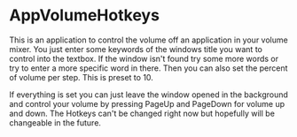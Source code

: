 # AppVolumeHotkeys

This is an application to control the volume off an application in your volume mixer.
You just enter some keywords of the windows title you want to control into the textbox.
If the window isn't found try some more words or try to enter a more specific word in there.
Then you can also set the percent of volume per step. This is preset to 10.


If everything is set you can just leave the window opened in the background and control your
volume by pressing PageUp and PageDown for volume up and down. The Hotkeys can't be changed right now
but hopefully will be changeable in the future.
